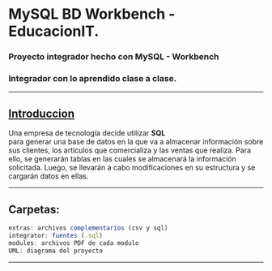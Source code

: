 # MySQL BD Workbench - EducacionIT.

### Proyecto integrador hecho con MySQL - Workbench
### Integrador con lo aprendido clase a clase.

<hr>

## <u>Introduccion</u>

Una empresa de tecnología decide utilizar <b>SQL</b>  
para generar una base de datos en la que va a 
almacenar información sobre sus clientes, los 
artículos que comercializa y las ventas que 
realiza. Para ello, se generarán tablas en las 
cuales se almacenará la información solicitada. 
Luego, se llevarán a cabo modificaciones en su 
estructura y se cargarán datos en ellas.

<hr>

## Carpetas:
~~~ js
extras: archivos complementarios (csv y sql)
integrator: fuentes (.sql)
modules: archivos PDF de cada modulo
UML: diagrama del proyecto
~~~

<hr>